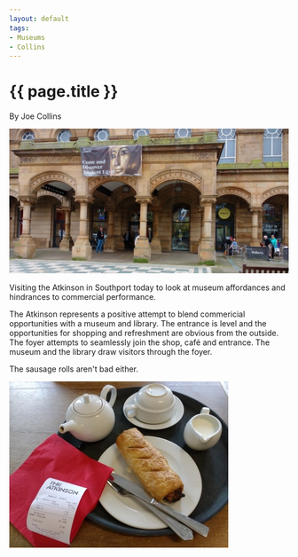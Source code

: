 ```yaml
---
layout: default
tags:
- Museums
- Collins
---
```

# {{ page.title }}

By Joe Collins

![The Atkinson](/img/TheAtkinson.jpg)

Visiting the Atkinson in Southport today to look at museum affordances and hindrances to commercial performance.

The Atkinson represents a positive attempt to blend commericial opportunities with a museum and library.  The entrance is level and the opportunities for shopping and refreshment are obvious from the outside.  The foyer attempts to seamlessly join the shop, café and entrance.  The museum and the library draw visitors through the foyer.  

The sausage rolls aren't bad either.

![Sausage Roll](/img/TheAtkinsonFood.jpg)
